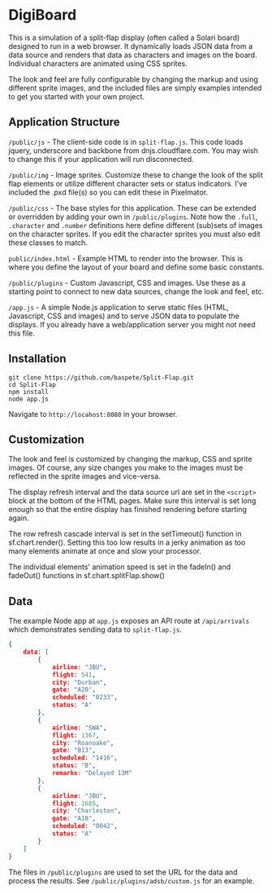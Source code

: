 # DigiBoard

This is a simulation of a split-flap display (often called a Solari board) designed to run in a web browser. It dynamically loads JSON data from a data source and renders that data as characters and images on the board. Individual characters are animated using CSS sprites.

The look and feel are fully configurable by changing the markup and using different sprite images, and the included files are simply examples intended to get you started with your own project.

## Application Structure

`/public/js` - The client-side code is in `split-flap.js`. This code loads jquery, underscore and backbone from dnjs.cloudflare.com. You may wish to change this if your application will run disconnected.

`/public/img` - Image sprites. Customize these to change the look of the split flap elements or utilize different character sets or status indicators. I've included the .pxd file(s) so you can edit these in Pixelmator.

`/public/css` - The base styles for this application. These can be extended or overridden by adding your own in `/public/plugins`. Note how the `.full`, `.character` and `.number` definitions here define different (sub)sets of images on the character sprites. If you edit the character sprites you must also edit these classes to match.

`public/index.html` - Example HTML to render into the browser. This is where you define the layout of your board and define some basic constants.

`/public/plugins` - Custom Javascript, CSS and images. Use these as a starting point to connect to new data sources, change the look and feel, etc.

`/app.js` - A simple Node.js application to serve static files (HTML, Javascript, CSS and images) and to serve JSON data to populate the displays. If you already have a web/application server you might not need this file.

## Installation

```
git clone https://github.com/baspete/Split-Flap.git
cd Split-Flap
npm install
node app.js
```

Navigate to `http://locahost:8080` in your browser.

## Customization

The look and feel is customized by changing the markup, CSS and sprite images. Of course, any size changes you make to the images must be reflected in the sprite images and vice-versa.

The display refresh interval and the data source url are set in the `<script>` block at the bottom of the HTML pages. Make sure this interval is set long enough so that the entire display has finished rendering before starting again.

The row refresh cascade interval is set in the setTimeout() function in sf.chart.render(). Setting this too low results in a jerky animation as too many elements animate at once and slow your processor.

The individual elements' animation speed is set in the fadeIn() and fadeOut() functions in sf.chart.splitFlap.show()

## Data

The example Node app at `app.js` exposes an API route at `/api/arrivals` which demonstrates sending data to `split-flap.js`.

```json
{
    data: [
        {
            airline: "JBU",
            flight: 541,
            city: "Durban",
            gate: "A20",
            scheduled: "0233",
            status: "A"
        },
        {
            airline: "SWA",
            flight: 1367,
            city: "Roanoake",
            gate: "B13",
            scheduled: "1416",
            status: "B",
            remarks: "Delayed 13M"
        },
        {
            airline: "JBU",
            flight: 1685,
            city: "Charleston",
            gate: "A18",
            scheduled: "0042",
            status: "A"
        }
    ]
}
```

The files in `/public/plugins` are used to set the URL for the data and process the results. See `/public/plugins/adsb/custom.js` for an example.
